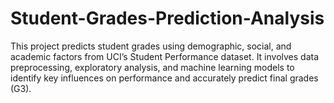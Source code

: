 # Student-Grades-Prediction-Analysis
This project predicts student grades using demographic, social, and academic factors from UCI’s Student Performance dataset. It involves data preprocessing, exploratory analysis, and machine learning models to identify key influences on performance and accurately predict final grades (G3).
